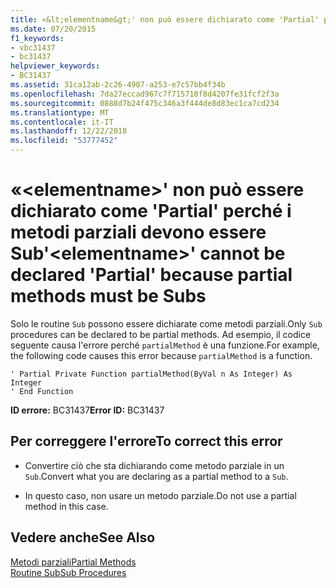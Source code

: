 ```yaml
---
title: «&lt;elementname&gt;' non può essere dichiarato come 'Partial' perché i metodi parziali devono essere Sub
ms.date: 07/20/2015
f1_keywords:
- vbc31437
- bc31437
helpviewer_keywords:
- BC31437
ms.assetid: 31ca12ab-2c26-4907-a253-e7c57bb4f34b
ms.openlocfilehash: 7da27eccad967c7f715710f8d4207fe31fcf2f3a
ms.sourcegitcommit: 0888d7b24f475c346a3f444de8d83ec1ca7cd234
ms.translationtype: MT
ms.contentlocale: it-IT
ms.lasthandoff: 12/22/2018
ms.locfileid: "53777452"
---
```

# <a name="ltelementnamegt-cannot-be-declared-partial-because-partial-methods-must-be-subs"></a><span data-ttu-id="a57ed-102">«&lt;elementname&gt;' non può essere dichiarato come 'Partial' perché i metodi parziali devono essere Sub</span><span class="sxs-lookup"><span data-stu-id="a57ed-102">'&lt;elementname&gt;' cannot be declared 'Partial' because partial methods must be Subs</span></span>
<span data-ttu-id="a57ed-103">Solo le routine `Sub` possono essere dichiarate come metodi parziali.</span><span class="sxs-lookup"><span data-stu-id="a57ed-103">Only `Sub` procedures can be declared to be partial methods.</span></span> <span data-ttu-id="a57ed-104">Ad esempio, il codice seguente causa l'errore perché `partialMethod` è una funzione.</span><span class="sxs-lookup"><span data-stu-id="a57ed-104">For example, the following code causes this error because `partialMethod` is a function.</span></span>  
  
```  
' Partial Private Function partialMethod(ByVal n As Integer) As Integer  
' End Function  
```  
  
 <span data-ttu-id="a57ed-105">**ID errore:** BC31437</span><span class="sxs-lookup"><span data-stu-id="a57ed-105">**Error ID:** BC31437</span></span>  
  
## <a name="to-correct-this-error"></a><span data-ttu-id="a57ed-106">Per correggere l'errore</span><span class="sxs-lookup"><span data-stu-id="a57ed-106">To correct this error</span></span>  
  
-   <span data-ttu-id="a57ed-107">Convertire ciò che sta dichiarando come metodo parziale in un `Sub`.</span><span class="sxs-lookup"><span data-stu-id="a57ed-107">Convert what you are declaring as a partial method to a `Sub`.</span></span>  
  
-   <span data-ttu-id="a57ed-108">In questo caso, non usare un metodo parziale.</span><span class="sxs-lookup"><span data-stu-id="a57ed-108">Do not use a partial method in this case.</span></span>  
  
## <a name="see-also"></a><span data-ttu-id="a57ed-109">Vedere anche</span><span class="sxs-lookup"><span data-stu-id="a57ed-109">See Also</span></span>  
 [<span data-ttu-id="a57ed-110">Metodi parziali</span><span class="sxs-lookup"><span data-stu-id="a57ed-110">Partial Methods</span></span>](../../visual-basic/programming-guide/language-features/procedures/partial-methods.md)  
 [<span data-ttu-id="a57ed-111">Routine Sub</span><span class="sxs-lookup"><span data-stu-id="a57ed-111">Sub Procedures</span></span>](../../visual-basic/programming-guide/language-features/procedures/sub-procedures.md)
